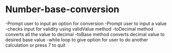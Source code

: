 # Number-base-conversion
-Prompt user to input an option for conversion
-Prompt user to input a value
-checks input for validity using validValue method
-toDecimal method converts all the value to decimal
-toBase method converts decimal value to desired base value
-while loop to give option for user to do another calculation or press 7 to quit
